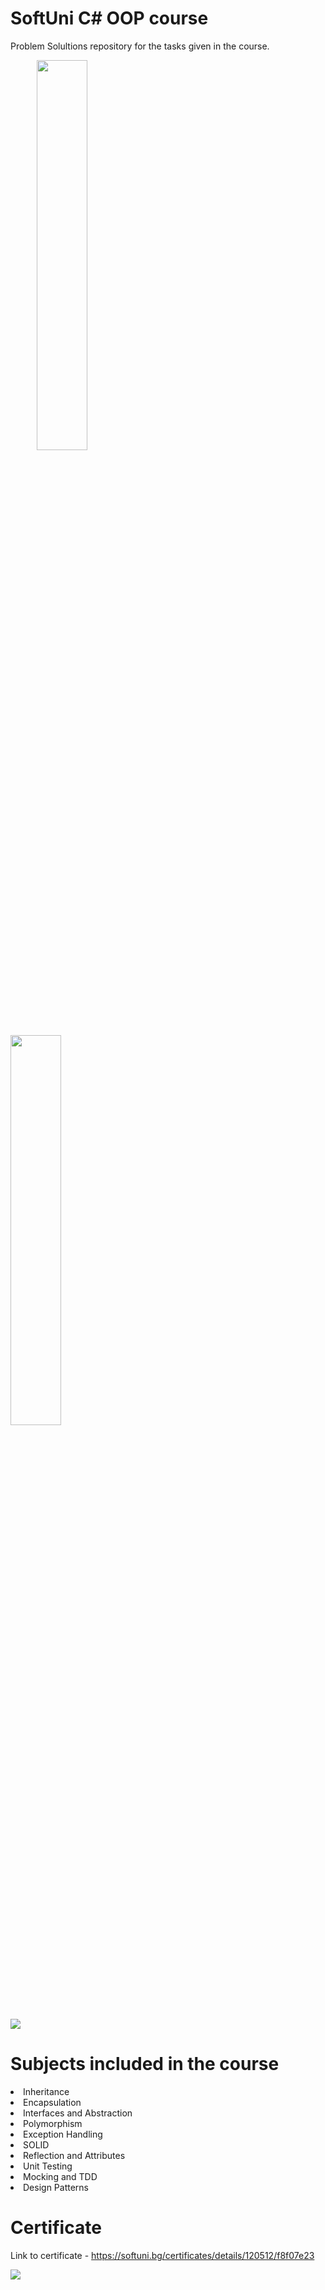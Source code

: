 # SoftUni C\# OOP course
Problem Solultions repository for the tasks given in the course.
<p></p>
<div>&ensp;&ensp;&ensp;&ensp;&ensp;&ensp;<img style="width: 40%" src="https://i.pinimg.com/originals/08/61/fa/0861fa66d2b0f98ffd144d7cfe9c19c8.png">&ensp;&ensp;&ensp;
&ensp;&ensp;&ensp;&ensp;&ensp;
<img style="width: 40%" src="https://devopedia.org/images/article/177/8101.1558682601.png">&ensp;&ensp;&ensp;&ensp;&ensp;&ensp;
</div>
<p></p>
<p></p>
<p></p>
<img src="https://img.shields.io/badge/C%23-239120?style=for-the-badge&logo=c-sharp&logoColor=white">

# Subjects included in the course
<li>Inheritance</li>
<li>Encapsulation</li>
<li>Interfaces and Abstraction</li>
<li>Polymorphism</li>
<li>Exception Handling</li>
<li>SOLID</li>
<li>Reflection and Attributes</li>
<li>Unit Testing</li>
<li>Mocking and TDD</li>
<li>Design Patterns</li>
<p></p>
<p></p>
<p></p>

# Certificate
Link to certificate - https://softuni.bg/certificates/details/120512/f8f07e23
<p></p>
<img src="https://i.postimg.cc/hvjFBy7K/Programming-Basics-February-2021-Certificate.jpg">
